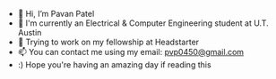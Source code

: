 - 👋 Hi, I’m Pavan Patel
- 👀 I'm currently an Electrical & Computer Engineering student at U.T. Austin
- 🌱 Trying to work on my fellowship at Headstarter
- 📫 You can contact me using my email: pvp0450@gmail.com
- :) Hope you're having an amazing day if reading this 
